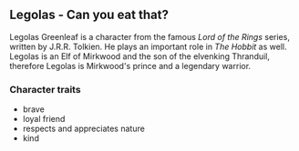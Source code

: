 ## Legolas - Can you eat that?


Legolas Greenleaf is a character from the famous *Lord of the Rings* series, written by J.R.R. Tolkien. He plays an important role in *The Hobbit* as well.
Legolas is an Elf of Mirkwood and the son of the elvenking Thranduil, therefore Legolas is Mirkwood's prince and a legendary warrior.

### Character traits
* brave
* loyal friend
* respects and appreciates nature
* kind